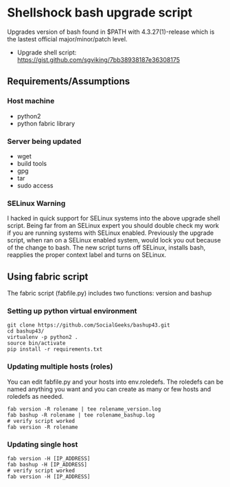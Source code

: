 # Shellshock bash upgrade script

Upgrades version of bash found in $PATH with 4.3.27(1)-release which is the lastest official major/minor/patch level.  

* Upgrade shell script: https://gist.github.com/sgviking/7bb38938187e36308175  

## Requirements/Assumptions  

### Host machine  

* python2  
* python fabric library  

### Server being updated  

* wget  
* build tools  
* gpg  
* tar  
* sudo access  

### SELinux Warning  

I hacked in quick support for SELinux systems into the above upgrade shell script.  Being far from an SELinux expert you should double check my work if you are running systems with SELinux enabled. Previously the upgrade script, when ran on a SELinux enabled system, would lock you out because of the change to bash.  The new script turns off SELinux, installs bash, reapplies the proper context label and turns on SELinux.   

## Using fabric script  

The fabric script (fabfile.py) includes two functions: version and bashup  

### Setting up python virtual environment  

	git clone https://github.com/SocialGeeks/bashup43.git  
	cd bashup43/  
	virtualenv -p python2 .  
	source bin/activate  
	pip install -r requirements.txt  


### Updating multiple hosts (roles)  

You can edit fabfile.py and your hosts into env.roledefs.  The roledefs can be named anything you want and you can create as many or few hosts and roledefs as needed.  

	fab version -R rolename | tee rolename_version.log  
	fab bashup -R rolename | tee rolename_bashup.log  
	# verify script worked  
	fab version -R rolename  

### Updating single host  

	fab version -H [IP_ADDRESS]   
	fab bashup -H [IP_ADDRESS]  
	# verify script worked  
	fab version -H [IP_ADDRESS]  


